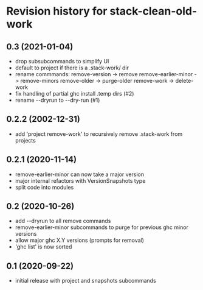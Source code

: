 # Revision history for stack-clean-old-work

## 0.3 (2021-01-04)
- drop subsubcommands to simplify UI
- default to project if there is a .stack-work/ dir
- rename commmands:
    remove-version -> remove
    remove-earlier-minor -> remove-minors
    remove-older -> purge-older
    remove-work -> delete-work
- fix handling of partial ghc install .temp dirs (#2)
- rename --dryrun to --dry-run (#1)

## 0.2.2 (2002-12-31)
- add 'project remove-work' to recursively remove .stack-work from projects

## 0.2.1 (2020-11-14)
- remove-earlier-minor can now take a major version
- major internal refactors with VersionSnapshots type
- split code into modules

## 0.2 (2020-10-26)
- add --dryrun to all remove commands
- remove-earlier-minor subcommands to purge for previous ghc minor versions
- allow major ghc X.Y versions (prompts for removal)
- 'ghc list' is now sorted

## 0.1 (2020-09-22)
- initial release with project and snapshots subcommands
